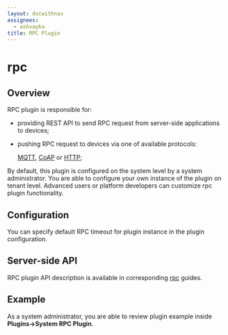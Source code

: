 ```yaml
---
layout: docwithnav
assignees:
  - ashvayka
title: RPC Plugin
---
```


# rpc

## Overview

RPC plugin is responsible for:

* providing REST API to send RPC request from server-side applications to devices;
* pushing RPC request to devices via one of available protocols: 

  [MQTT](https://github.com/caoyingde/thingsboard.github.io/tree/9437083b88083a9b2563248432cbbe460867fbaf/docs/reference/mqtt-api/README.md#rpc-api), [CoAP](https://github.com/caoyingde/thingsboard.github.io/tree/9437083b88083a9b2563248432cbbe460867fbaf/docs/reference/coap-api/README.md#rpc-api) or [HTTP](https://github.com/caoyingde/thingsboard.github.io/tree/9437083b88083a9b2563248432cbbe460867fbaf/docs/reference/http-api/README.md#rpc-api);  

By default, this plugin is configured on the system level by a system administrator. You are able to configure your own instance of the plugin on tenant level. Advanced users or platform developers can customize rpc plugin functionality.

## Configuration

You can specify default RPC timeout for plugin instance in the plugin configuration.

## Server-side API

RPC plugin API description is available in corresponding [rpc](https://github.com/caoyingde/thingsboard.github.io/tree/9437083b88083a9b2563248432cbbe460867fbaf/docs/user-guide/rpc/README.md#server-side-rpc-api) guides.

## Example

As a system administrator, you are able to review plugin example inside **Plugins-&gt;System RPC Plugin**.

